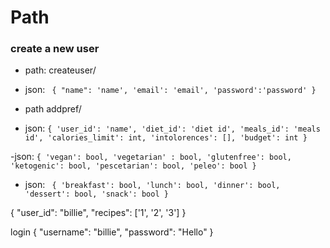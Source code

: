# Path 

### create a new user
- path: createuser/
- json:
`
{
    "name": 'name',
    'email': 'email',
    'password':'password'
}`

- path addpref/
- json: 
`
{
    'user_id': 'name',
    'diet_id': 'diet id',
    'meals_id': 'meals id',
    'calories_limit': int,
    'intolorences': [],
    'budget': int
}
`

-json:
`
 {
   'vegan': bool,
   'vegetarian' : bool,
   'glutenfree': bool,
   'ketogenic': bool,
   'pescetarian': bool,
   'peleo': bool
 }
 `


- json:
`
 {
     'breakfast': bool,
     'lunch': bool,
     'dinner': bool,
     'dessert': bool,
     'snack': bool
}`



{
    "user_id": "billie",
    "recipes": ['1', '2', '3']
}

login
{
    "username": "billie",
    "password": "Hello"
}